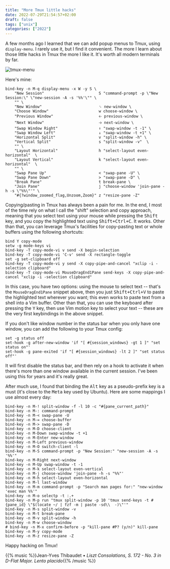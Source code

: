 ```yaml
---
title: "More Tmux little hacks"
date: 2022-07-29T21:54:57+02:00
draft: false
tags: ["unix"]
categories: ["2022"]
---
```


A few months ago I learned that we can add popup menus to Tmux, using `display-menu`. I rarely use it, but I find it convenient. The more I learn about those little hacks in Tmux the more I like it. It's worth all modern terminals by far.

![tmux-menu](/img/2022-07-29-20-11-46.png)

Here's mine:

```
bind-key -n M-q display-menu -x W -y S \
    "New Session"                        S "command-prompt -p \"New Session:\" \"new-session -A -s '%%'\"" \
    "" \
    "New Window"                         ␍ new-window \
    "Choose Window"                      w choose-window \
    "Previous Window"                    🡠 previous-window \
    "Next Window"                        🡢 next-window \
    "Swap Window Right"                  ↑ "swap-window -t -1" \
    "Swap Window Left"                   ↓ "swap-window -t +1" \
    "Horizontal Split"                   v "split-window -h" \
    "Vertical Split"                     s "split-window -v"  \
    "" \
    "Layout Horizontal"                  h "select-layout even-horizontal"  \
    "Layout Vertical"                    k "select-layout even-horizontal"  \
    "" \
    "Swap Pane Up"                       < "swap-pane -U" \
    "Swap Pane Down"                     > "swap-pane -D" \
    "Break Pane"                         t break-pane \
    "Join Pane"                          j "choose-window 'join-pane -h -s \"%%\"'" \
    "#{?window_zoomed_flag,Unzoom,Zoom}" z "resize-pane -Z"
```

Copying/pasting in Tmux has always been a pain for me. In the end, I most of the time rely on what I call the "shift" selection and copy approach, meaning that you select text using your mouse while pressing the <kbd>Shift</kbd> key, and you copy the highlighted text using <kbd>Shift+Ctrl+C</kbd>. It works. Other than that, you can leverage Tmux's facilities for copy-pasting text or whole buffers using the following shortcuts:

```
bind Y copy-mode
setw -g mode-keys vi
bind-key -T copy-mode-vi v send -X begin-selection
bind-key -T copy-mode-vi 'C-v' send -X rectangle-toggle
set -g set-clipboard off
bind-key -T copy-mode-vi y send -X copy-pipe-and-cancel "xclip -i -selection clipboard"
bind-key -T copy-mode-vi MouseDragEnd1Pane send-keys -X copy-pipe-and-cancel "xclip -i -selection clipboard"
```

In this case, you have two options: using the mouse to select text -- that's the `MouseDragEnd1Pane` snippet above, then you just <kbd>Shift+Ctrl+V</kbd> to paste the highlighted text wherever you want; this even works to paste text from a shell into a Vim buffer. Other than that, you can use the keyboard after pressing the <kbd>Y</kbd> key, then use Vim motion key to select your text -- these are the very first keybindings in the above snippet.

If you don't like window number in the status bar when you only have one window, you can add the following to your Tmux config:

```
set -g status off
set-hook -g after-new-window 'if "[ #{session_windows} -gt 1 ]" "set status on"'
set-hook -g pane-exited 'if "[ #{session_windows} -lt 2 ]" "set status off"'
```

It will first disable the status bar, and then rely on a hook to activate it when there's more than one window available in the current session. I've been using this for years and it's really great.

After much use, I found that binding the <kbd>Alt</kbd> key as a pseudo-prefix key is a must (it's close to the <kbd>Meta</kbd> key used by Ubuntu). Here are some mappings I use almost every day:

```
bind-key -n M-! split-window -f -l 10 -c "#{pane_current_path}"
bind-key -n M-: command-prompt
bind-key -n M-< swap-pane -U
bind-key -n M-= choose-buffer
bind-key -n M-> swap-pane -D
bind-key -n M-D choose-client
bind-key -n M-Down swap-window -t +1
bind-key -n M-Enter new-window
bind-key -n M-Left previous-window
bind-key -n M-O switch-client -l
bind-key -n M-S command-prompt -p "New Session:" "new-session -A -s '%%'"
bind-key -n M-Right next-window
bind-key -n M-Up swap-window -t -1
bind-key -n M-k select-layout even-vertical
bind-key -n M-j choose-window 'join-pane -h -s "%%"'
bind-key -n M-h select-layout even-horizontal
bind-key -n M-l last-window
bind-key -n M-m command-prompt -p "Search man pages for:" "new-window 'exec man %%'"
bind-key -n M-o selectp -t :.+
bind-key -n M-p run "tmux split-window -p 10 'tmux send-keys -t #{pane_id} \"$(locate ~/ | fzf -m | paste -sd\\  -)\"'"
bind-key -n M-s split-window -v
bind-key -n M-t break-pane
bind-key -n M-v split-window -h
bind-key -n M-w choose-window
# bind-key -n M-x confirm-before -p "kill-pane #P? (y/n)" kill-pane
bind-key -n M-y copy-mode
bind-key -n M-z resize-pane -Z
```

Happy hacking on Tmux!

{{% music %}}Jean-Yves Thibaudet • _Liszt Consolations, S. 172 - No. 3 in D-Flat Major. Lento placido_{{% /music %}}
